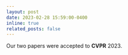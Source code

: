 ```yaml
---
layout: post
date: 2023-02-28 15:59:00-0400
inline: true
related_posts: false
---
```


Our two papers were accepted to **CVPR** 2023.
